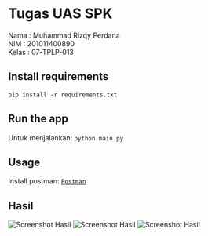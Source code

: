# Tugas UAS SPK
Nama : Muhammad Rizqy Perdana<br>
NIM : 201011400890<br>
Kelas : 07-TPLP-013<br>

## Install requirements
```pip install -r requirements.txt```

## Run the app
Untuk menjalankan:
```python main.py```

## Usage
Install postman:
[`Postman`](https://www.postman.com/downloads/)

## Hasil
<img src='screenshot/Screenshot Hasil Post 1.jpeg' alt='Screenshot Hasil'/>
<img src='screenshot/Screenshot Hasil Post 2.jpeg' alt='Screenshot Hasil'/>
<img src='screenshot/Screenshot Hasil Terminal.jpeg' alt='Screenshot Hasil'/>

